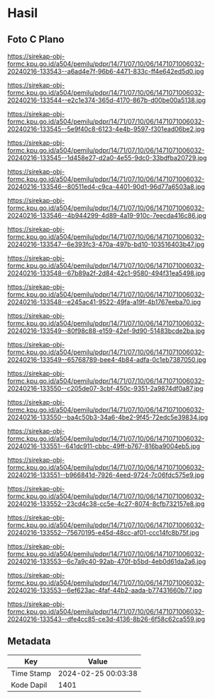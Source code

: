 # Hasil

## Foto C Plano

https://sirekap-obj-formc.kpu.go.id/a504/pemilu/pdpr/14/71/07/10/06/1471071006032-20240216-133543--a6ad4e7f-96b6-4471-833c-ff4e642ed5d0.jpg

https://sirekap-obj-formc.kpu.go.id/a504/pemilu/pdpr/14/71/07/10/06/1471071006032-20240216-133544--e2c1e374-365d-4170-867b-d00be00a5138.jpg

https://sirekap-obj-formc.kpu.go.id/a504/pemilu/pdpr/14/71/07/10/06/1471071006032-20240216-133545--5e9f40c8-6123-4e4b-9597-f301ead06be2.jpg

https://sirekap-obj-formc.kpu.go.id/a504/pemilu/pdpr/14/71/07/10/06/1471071006032-20240216-133545--1d458e27-d2a0-4e55-9dc0-33bdfba20729.jpg

https://sirekap-obj-formc.kpu.go.id/a504/pemilu/pdpr/14/71/07/10/06/1471071006032-20240216-133546--80511ed4-c9ca-4401-90d1-96d77a6503a8.jpg

https://sirekap-obj-formc.kpu.go.id/a504/pemilu/pdpr/14/71/07/10/06/1471071006032-20240216-133546--4b944299-4d89-4a19-910c-7eecda416c86.jpg

https://sirekap-obj-formc.kpu.go.id/a504/pemilu/pdpr/14/71/07/10/06/1471071006032-20240216-133547--6e393fc3-470a-497b-bd10-103516403b47.jpg

https://sirekap-obj-formc.kpu.go.id/a504/pemilu/pdpr/14/71/07/10/06/1471071006032-20240216-133548--67b89a2f-2d84-42c1-9580-494f31ea5498.jpg

https://sirekap-obj-formc.kpu.go.id/a504/pemilu/pdpr/14/71/07/10/06/1471071006032-20240216-133548--e245ac41-9522-49fa-a19f-4b1767eeba70.jpg

https://sirekap-obj-formc.kpu.go.id/a504/pemilu/pdpr/14/71/07/10/06/1471071006032-20240216-133549--80f98c88-e159-42ef-9d90-51483bcde2ba.jpg

https://sirekap-obj-formc.kpu.go.id/a504/pemilu/pdpr/14/71/07/10/06/1471071006032-20240216-133549--65768789-bee4-4b84-adfa-0c1eb7387050.jpg

https://sirekap-obj-formc.kpu.go.id/a504/pemilu/pdpr/14/71/07/10/06/1471071006032-20240216-133550--c205de07-3cbf-450c-9351-2a9874df0a87.jpg

https://sirekap-obj-formc.kpu.go.id/a504/pemilu/pdpr/14/71/07/10/06/1471071006032-20240216-133550--ba4c50b3-34a6-4be2-9f45-72edc5e39834.jpg

https://sirekap-obj-formc.kpu.go.id/a504/pemilu/pdpr/14/71/07/10/06/1471071006032-20240216-133551--641dc911-cbbc-49ff-b767-816ba9004eb5.jpg

https://sirekap-obj-formc.kpu.go.id/a504/pemilu/pdpr/14/71/07/10/06/1471071006032-20240216-133551--b966841d-7926-4eed-9724-7c06fdc575e9.jpg

https://sirekap-obj-formc.kpu.go.id/a504/pemilu/pdpr/14/71/07/10/06/1471071006032-20240216-133552--23cd4c38-cc5e-4c27-8074-8cfb732157e8.jpg

https://sirekap-obj-formc.kpu.go.id/a504/pemilu/pdpr/14/71/07/10/06/1471071006032-20240216-133552--75670195-e45d-48cc-af01-ccc14fc8b75f.jpg

https://sirekap-obj-formc.kpu.go.id/a504/pemilu/pdpr/14/71/07/10/06/1471071006032-20240216-133553--6c7a9c40-92ab-470f-b5bd-4eb0d61da2a6.jpg

https://sirekap-obj-formc.kpu.go.id/a504/pemilu/pdpr/14/71/07/10/06/1471071006032-20240216-133553--6ef623ac-4faf-44b2-aada-b77431660b77.jpg

https://sirekap-obj-formc.kpu.go.id/a504/pemilu/pdpr/14/71/07/10/06/1471071006032-20240216-133543--dfe4cc85-ce3d-4136-8b26-6f58c62ca559.jpg


## Metadata

| Key        | Value               |
| ---------- | ------------------- |
| Time Stamp | 2024-02-25 00:03:38 |
| Kode Dapil | 1401                |



